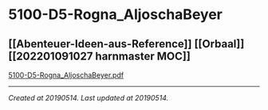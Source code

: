 # 5100-D5-Rogna_AljoschaBeyer
 [[Abenteuer-Ideen-aus-Reference]] [[Orbaal]] [[202201091027 harnmaster MOC]] 
---



[5100-D5-Rogna\_AljoschaBeyer.pdf](./resources/201905142117.1_5100-D5-Rogna_AljoschaBeyer.resources/5100-D5-Rogna_AljoschaBeyer.pdf)

---

_Created at 20190514._
_Last updated at 20190514._



